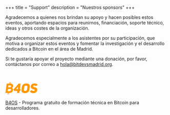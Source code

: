 +++
title = "Support"
description = "Nuestros sponsors"
+++

Agradecemos a quienes nos brindan su apoyo y hacen posibles estos eventos, aportando espacios para reunirnos, financiación, soporte técnico, ideas y otros costes de la organización.

Agradecemos especialmente a los asistentes por su participación, que motiva a organizar estos eventos y fomentar la investigación y el desarrollo dedicados a Bitcoin en el área de Madrid.

Si te gustaría apoyar el proyecto mediante una donación, por favor, contáctanos por correo a [hola@bitdevsmadrid.org](mailto:hola@bitdevsmadrid.org).

<br>
<br>
<a href="https://www.libreriadesatoshi.com/b4os" target="_blank" rel="noopener nofollow">
<img src="/b4os_logo.png" alt="B4OS Logo" style="width:20%;height:20%;border:0;">
</a>

<a href="https://www.libreriadesatoshi.com/b4os" target="_blank" rel="noopener nofollow">B4OS</a> - Programa gratuito de formación técnica en Bitcoin para desarrolladores.
